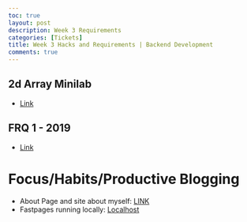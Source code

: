 ```yaml
---
toc: true
layout: post
description: Week 3 Requirements
categories: [Tickets]
title: Week 3 Hacks and Requirements | Backend Development
comments: true
---
```



## 2d Array Minilab
- [Link](https://akhilnandhakumar.github.io/CSA/unit-6/2022/09/15/22-iteration-lab.html)

## FRQ 1 - 2019
- [Link](https://akhilnandhakumar.github.io/CSA/unit-3/2022/09/11/conditionals-lesson.html)

# Focus/Habits/Productive Blogging
- About Page and site about myself: [LINK](https://akhilnandhakumar.github.io/CSA/about/)
- Fastpages running locally: [Localhost](http://0.0.0.0:4000/CSA/)